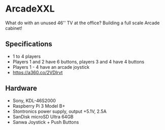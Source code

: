# ArcadeXXL
What do with an unused 46'' TV at the office? Building a full scale Arcade cabinet!

## Specifications
- 1 to 4 players
- Players 1 and 2 have 6 buttons, players 3 and 4 have 4 buttons
- Players 1 - 4 have an arcade joystick
- https://a360.co/2VDIrvt

## Hardware
- Sony, KDL-46S2000
- Raspberry Pi 3 Model B+
- Stontronics power supply, output +5.1V, 2.5A
- SanDisk microSD Ultra 64GB
- Sanwa Joystick + Push Buttons
